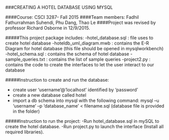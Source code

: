 ###CREATING A HOTEL DATABASE USING MYSQL

####Course: CSCI 3287- Fall 2015
####Team members: Fadhil Fathurrahman Suhendi, Phu Dang, Thao Le
####Project was revised by professor Richard Osborne in 12/9/2015.

#####This project package includes:
-hotel_database.sql      : file uses to create hotel database
-hoteldb_uml_diagram.mwb : contains the E-R Diagram for hotel database (this file should be opened in mysqlworkbench)
-hotel_schema.sql        : contains the schema of hotel database
-sample_queries.txt      : contains the list of sample queries
-project2.py             : contains the code to create the interfaces to let the user interact to our database

#####Instruction to create and run the database:
- create user ‘username’@’localhost’ identified  by ‘password’
- create a new database called hotel
- import a db schema into mysql with the following command:
mysql –u ‘username’ –p ‘database_name’ < filename.sql (database file is provided in the folder)

#####Instruction to run the project:
-Run hotel_database.sql in mySQL to create the hotel database.
-Run project.py to launch the interface (Install all required libraries).


